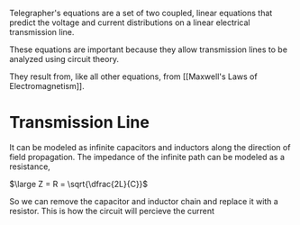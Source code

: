 Telegrapher's equations are a set of two coupled, linear equations that predict the voltage and current distributions on a linear electrical transmission line.

These equations are important because they allow transmission lines to be analyzed using circuit theory.

They result from, like all other equations, from [[Maxwell's Laws of Electromagnetism]].
# Transmission Line

It can be modeled as infinite capacitors and inductors along the direction of field propagation.
The impedance of the infinite path can be modeled as a resistance,

$\large Z = R = \sqrt{\dfrac{2L}{C}}$

So we can remove the capacitor and inductor chain and replace it with a resistor.
This is how the circuit will percieve the current